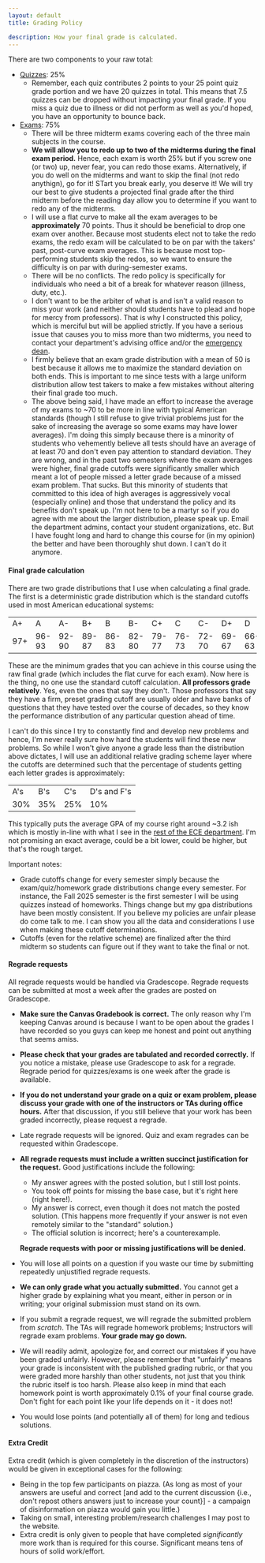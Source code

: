 ```yaml
---
layout: default
title: Grading Policy

description: How your final grade is calculated. 
---
```


There are two components to your raw total: 

- [Quizzes](/homeworks.html): 25%
    - Remember, each quiz contributes 2 points to your 25 point quiz grade portion and we have 20 quizzes in total. This means that 7.5 quizzes can be dropped without impacting your final grade. If you miss a quiz due to illness or did not perform as well as you'd hoped, you have an opportunity to bounce back. 
- [Exams](/exams.html): 75%
    - There will be three midterm exams covering each of the three main subjects in the course. 
    - **We will allow you to redo up to two of the midterms during the final exam period.** Hence, each exam is worth 25% but if you screw one (or two) up, never fear, you can redo those exams. Alternatively, if you do well on the midterms and want to skip the final (not redo anythign), go for it! STart you break early, you deserve it! We will try our best to give students a projected final grade after the third midterm before the reading day allow you to determine if you want to redo any of the midterms.
    - I will use a flat curve to make all the exam averages to be **approximately** 70 points. Thus it should be beneficial to drop one exam over another. Because most students elect not to take the redo exams, the redo exam will be calculated to be on par with the takers' past, post-curve exam averages. This is because most top-performing students skip the redos, so we want to ensure the difficulty is on par with during-semester exams. 
    - There will be no conflicts. The redo policy is specifically for individuals who need a bit of a break for whatever reason (illness, duty, etc.). 
    - I don't want to be the arbiter of what is and isn't a valid reason to miss your work (and neither should students have to plead and hope for mercy from professors). That is why I constructed this policy, which is merciful but will be applied strictly. If you have a serious issue that causes you to miss more than two midterms, you need to contact your department's advising office and/or the [emergency dean](/policies/stressed).
    - I firmly believe that an exam grade distribution with a mean of 50 is best because it allows me to maximize the standard deviation on both ends. This is important to me since tests with a large uniform distribution allow test takers to make a few mistakes without altering their final grade too much. 
    - The above being said, I have made an effort to increase the average of my exams to ~70 to be more in line with typical American standards (though I still refuse to give trivial problems just for the sake of increasing the average so some exams may have lower averages). I'm doing this simply because there is a minority of students who vehemently believe all tests should have an average of at least 70 and don't even pay attention to standard deviation. They are wrong, and in the past two semesters where the exam averages were higher, final grade cutoffs were significantly smaller which meant a lot of people missed a letter grade because of a missed exam problem. That sucks. But this minority of students that committed to this idea of high averages is aggressively vocal (especially online) and those that understand the policy and its benefits don't speak up. I'm not here to be a martyr so if you do agree with me about the larger distribution, please speak up. Email the department admins, contact your student organizations, etc. But I have fought long and hard to change this course for (in my opinion) the better and have been thoroughly shut down. I can't do it anymore.   



#### Final grade calculation 

There are two grade distributions that I use when calculating a final grade. The first is a deterministic grade distribution which is the standard cutoffs used in most American educational systems: 

<table id="customers">
    <tr>
        <td> A+ </td>
        <td> A  </td>
        <td> A- </td>
        <td> B+ </td>
        <td> B  </td>
        <td> B- </td>
        <td> C+ </td>
        <td> C  </td>
        <td> C- </td>
        <td> D+ </td>
        <td> D  </td>
        <td> D- </td>
        <td> F  </td>
    </tr>
    <tr>
        <td> 97+    </td>
        <td> 96-93  </td>
        <td> 92-90  </td>
        <td> 89-87  </td>
        <td> 86-83  </td>
        <td> 82-80  </td>    
        <td> 79-77  </td>
        <td> 76-73  </td>
        <td> 72-70  </td>    
        <td> 69-67  </td>
        <td> 66-63  </td>
        <td> 62-60  </td>    
        <td> 59-0   </td>    
    </tr>
</table>

These are the minimum grades that you can achieve in this course using the raw final grade (which includes the flat curve for each exam). Now here is the thing, no one use the standard cutoff calculation. **All professors grade relatively**. Yes, even the ones that say they don't. Those professors that say they have a firm, preset grading cutoff are usually older and have banks of questions that they have tested over the course of decades, so they know the performance distribution of any particular question ahead of time. 

I can't do this since I try to constantly find and develop new problems and hence, I'm never really sure how hard the students will find these new problems. So while I won't give anyone a grade less than the distribution above dictates, I will use an additional relative grading scheme layer where the cutoffs are determined such that the percentage of students getting each letter grades is approximately:  

<table id="customers">
    <tr>
        <td> A's  </td>
        <td> B's  </td>
        <td> C's  </td>
        <td> D's and F's  </td>
    </tr>
    <tr>
        <td> 30%   </td>
        <td> 35%  </td>
        <td> 25%  </td>
        <td> 10%  </td>
    </tr>
</table>

This typically puts the average GPA of my course right around ~3.2 ish which is mostly in-line with what I see in the [rest of the ECE department](https://waf.cs.illinois.edu/discovery/grade_disparity_between_sections_at_uiuc/). I'm not promising an exact average, could be a bit lower, could be higher, but that's the rough target. 

Important notes: 

- Grade cutoffs change for every semester simply because the exam/quiz/homework grade distributions change every semester. For instance, the Fall 2025 semester is the first semester I will be using quizzes instead of homeworks. Things change but my gpa distributions have been mostly consistent. If you believe my policies are unfair please do come talk to me. I can show you all the data and considerations I use when making these cutoff determinations.   
- Cutoffs (even for the relative scheme) are finalized after the third midterm so students can figure out if they want to take the final or not. 
 


#### Regrade requests

All regrade requests would be handled via Gradescope. Regrade requests can be submitted at most a week after the grades are posted on Gradescope.

- **Make sure the Canvas Gradebook is correct.** The only reason why I'm keeping Canvas around is because I want to be open about the grades I have recorded so you guys can keep me honest and point out anything that seems amiss. 
- **Please check that your grades are tabulated and recorded correctly.** If you notice a mistake, please use Gradescope to ask for a regrade. Regrade period for quizzes/exams is one week after the grade is available.
- **If you do not understand your grade on a quiz or exam problem, please discuss your grade with one of the instructors or TAs during office hours.** After that discussion, if you still believe that your work has been graded incorrectly, please request a regrade.
- Late regrade requests will be ignored. Quiz and exam regrades can be requested within Gradescope.
- **All regrade requests must include a written succinct justification for the request.** Good justifications include the following:
    - My answer agrees with the posted solution, but I still lost points.
    - You took off points for missing the base case, but it's right here (right here!).
    - My answer is correct, even though it does not match the posted solution. (This happens more frequently if your answer is not even remotely similar to the "standard" solution.)
    - The official solution is incorrect; here's a counterexample.

    **Regrade requests with poor or missing justifications will be denied.**
- You will lose all points on a question if you waste our time by submitting repeatedly unjustified regrade requests.
- **We can only grade what you actually submitted.** You cannot get a higher grade by explaining what you meant, either in person or in writing; your original submission must stand on its own.
- If you submit a regrade request, we will regrade the submitted problem from *scratch*. The TAs will regrade homework problems; Instructors will regrade exam problems. **Your grade may go down.**
- We will readily admit, apologize for, and correct our mistakes if you have been graded unfairly. However, please remember that "unfairly" means your grade is inconsistent with the published grading rubric, or that you were graded more harshly than other students, not just that you think the rubric itself is too harsh. Please also keep in mind that each homework point is worth approximately 0.1% of your final course grade. Don't fight for each point like your life depends on it - it does not!
- You would lose points (and potentially all of them) for long and tedious solutions.

#### Extra Credit

Extra credit (which is given completely in the discretion of the instructors) would be given in exceptional cases for the following:

- Being in the top few participants on piazza. (As long as most of your answers are useful and correct [and add to the current discussion {i.e., don't repost others answers just to increase your count}] - a campaign of disinformation on piazza would gain you little.)
- Taking on small, interesting problem/research challenges I may post to the website.
- Extra credit is only given to people that have completed *significantly* more work than is required for this course. Significant means tens of hours of solid work/effort.





